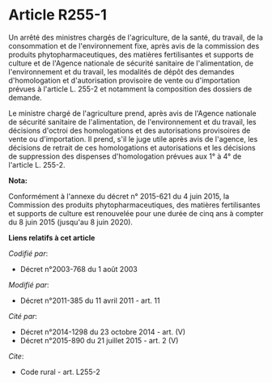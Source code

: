 # Article R255-1

Un arrêté des ministres chargés de l'agriculture, de la santé, du travail, de la consommation et de l'environnement fixe,
après avis de la commission des produits phytopharmaceutiques, des matières fertilisantes et supports de culture et de
l'Agence nationale de sécurité sanitaire de l'alimentation, de l'environnement et du travail, les modalités de dépôt des
demandes d'homologation et d'autorisation provisoire de vente ou d'importation prévues à l'article L. 255-2 et notamment la
composition des dossiers de demande. 

Le ministre chargé de l'agriculture prend, après avis de l'Agence nationale de sécurité sanitaire de l'alimentation, de
l'environnement et du travail, les décisions d'octroi des homologations et des autorisations provisoires de vente ou
d'importation. Il prend, s'il le juge utile après avis de l'agence, les décisions de retrait de ces homologations et
autorisations et les décisions de suppression des dispenses d'homologation prévues aux 1° à 4° de l'article L. 255-2.

**Nota:**

Conformément à l'annexe du décret n° 2015-621 du 4 juin 2015, la Commission des produits phytopharmaceutiques, des matières
fertilisantes et supports de culture est renouvelée pour une durée de cinq ans à compter du 8 juin 2015 (jusqu'au 8 juin
2020).

**Liens relatifs à cet article**

_Codifié par_:

  - Décret n°2003-768 du 1 août 2003

_Modifié par_:

  - Décret n°2011-385 du 11 avril 2011 - art. 11

_Cité par_:

  - Décret n°2014-1298 du 23 octobre 2014 - art. (V)
  - Décret n°2015-890 du 21 juillet 2015 - art. 2 (V)

_Cite_:

  - Code rural - art. L255-2
